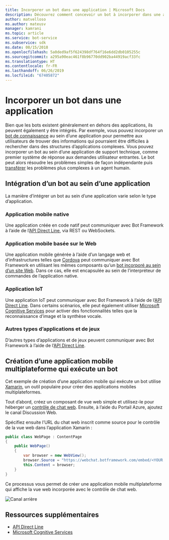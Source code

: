 ```yaml
---
title: Incorporer un bot dans une application | Microsoft Docs
description: Découvrez comment concevoir un bot à incorporer dans une autre application.
author: matvelloso
ms.author: mateusv
manager: kamrani
ms.topic: article
ms.service: bot-service
ms.subservice: sdk
ms.date: 08/15/2018
ms.openlocfilehash: 5a0ded9af5f624398df764f16e6dd2db0105255c
ms.sourcegitcommit: a295a90eac461f8b96770dd902ba44919acf33fc
ms.translationtype: HT
ms.contentlocale: fr-FR
ms.lasthandoff: 06/26/2019
ms.locfileid: "67405872"
---
```

# <a name="embed-a-bot-in-an-app"></a>Incorporer un bot dans une application

Bien que les bots existent généralement en dehors des applications, ils peuvent également y être intégrés. Par exemple, vous pouvez incorporer un [bot de connaissance](~/bot-service-design-pattern-knowledge-base.md) au sein d’une application pour permettre aux utilisateurs de trouver des informations qui pourraient être difficiles à rechercher dans des structures d’applications complexes. Vous pouvez incorporer un bot au sein d’une application de support technique, comme premier système de réponse aux demandes utilisateur entrantes. Le bot peut alors résoudre les problèmes simples de façon indépendante puis [transférer](~/bot-service-design-pattern-handoff-human.md) les problèmes plus complexes à un agent humain. 

## <a name="integrating-bot-with-app"></a>Intégration d’un bot au sein d’une application

La manière d’intégrer un bot au sein d’une application varie selon le type d’application. 

### <a name="native-mobile-app"></a>Application mobile native

Une application créée en code natif peut communiquer avec Bot Framework à l’aide de l’[API Direct Line][directLineAPI], via REST ou WebSockets.

### <a name="web-based-mobile-app"></a>Application mobile basée sur le Web

Une application mobile générée à l’aide d’un langage web et d’infrastructures telles que <a href="https://cordova.apache.org/" target="_blank">Cordova</a> peut communiquer avec Bot Framework en utilisant les mêmes composants qu’un [bot incorporé au sein d’un site Web](~/bot-service-design-pattern-embed-web-site.md). Dans ce cas, elle est encapsulée au sein de l’interpréteur de commandes de l’application native.

### <a name="iot-app"></a>Application IoT

Une application IoT peut communiquer avec Bot Framework à l’aide de l’[API Direct Line][directLineAPI]. Dans certains scénarios, elle peut également utiliser <a href="https://www.microsoft.com/cognitive-services/" target="_blank">Microsoft Cognitive Services</a> pour activer des fonctionnalités telles que la reconnaissance d’image et la synthèse vocale.

### <a name="other-types-of-apps-and-games"></a>Autres types d’applications et de jeux

D’autres types d’applications et de jeux peuvent communiquer avec Bot Framework à l’aide de l’[API Direct Line][directLineAPI]. 

## <a name="creating-a-cross-platform-mobile-app-that-runs-a-bot"></a>Création d’une application mobile multiplateforme qui exécute un bot

Cet exemple de création d’une application mobile qui exécute un bot utilise <a href="https://www.xamarin.com/" target="_blank">Xamarin</a>, un outil populaire pour créer des applications mobiles multiplateformes. 

Tout d’abord, créez un composant de vue web simple et utilisez-le pour héberger un <a href="https://github.com/Microsoft/BotFramework-WebChat" target="_blank">contrôle de chat web</a>. Ensuite, à l’aide du Portail Azure, ajoutez le canal Discussion Web. 

Spécifiez ensuite l’URL du chat web inscrit comme source pour le contrôle de la vue web dans l’application Xamarin :

```cs
public class WebPage : ContentPage
{
    public WebPage()
    {
        var browser = new WebView();
        browser.Source = "https://webchat.botframework.com/embed/<YOUR SECRET KEY HERE>";
        this.Content = browser;
    }
}
```

Ce processus vous permet de créer une application mobile multiplateforme qui affiche la vue web incorporée avec le contrôle de chat web.

![Canal arrière](~/media/bot-service-design-pattern-embed-app/xamarin-apps.png)

<!-- TODO: No sample bot available
## Sample code

For a complete sample that shows how to create a cross-platform mobile app that runs a bot (as described in this article), see the <a href="https://github.com/Microsoft/BotBuilder-Samples/tree/master/CSharp/capability-BotInApps" target="_blank">Bot in Apps sample</a> in GitHub.
-->

## <a name="additional-resources"></a>Ressources supplémentaires

- [API Direct Line][directLineAPI]
- <a href="https://www.microsoft.com/cognitive-services/" target="_blank">Microsoft Cognitive Services</a>

[directLineAPI]: https://docs.botframework.com/restapi/directline3/#navtitle
